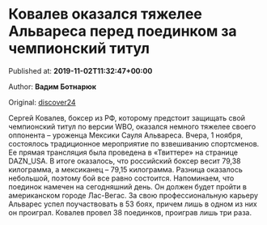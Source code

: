 
# Ковалев оказался тяжелее Альвареса перед поединком за чемпионский титул

Published at: **2019-11-02T11:32:47+00:00**

Author: **Вадим Ботнарюк**

Original: [discover24](https://discover24.ru/2019/11/kovalev-okazalsya-tyazhelee-alvaresa-pered-poedinkom-za-chempionskiy-titul/)

Сергей Ковалев, боксер из РФ, которому предстоит защищать свой чемпионский титул по версии WBO, оказался немного тяжелее своего оппонента – уроженца Мексики Сауля Альвареса.
Вчера, 1 ноября, состоялось традиционное мероприятие по взвешиванию спортсменов. Ее прямая трансляция была проведена в «Твиттере» на странице DAZN_USA. В итоге оказалось, что российский боксер весит 79,38 килограмма, а мексиканец – 79,15 килограмма. Разница оказалось небольшой, поэтому бой все равно состоится.
Напоминаем, что поединок намечен на сегодняшний день. Он должен будет пройти в американском городе Лас-Вегас. За свою профессиональную карьеру Альварес успел поучаствовать в 53 боях, причем лишь в одном из них он проиграл. Ковалев провел 38 поединков, проиграв лишь три раза.
